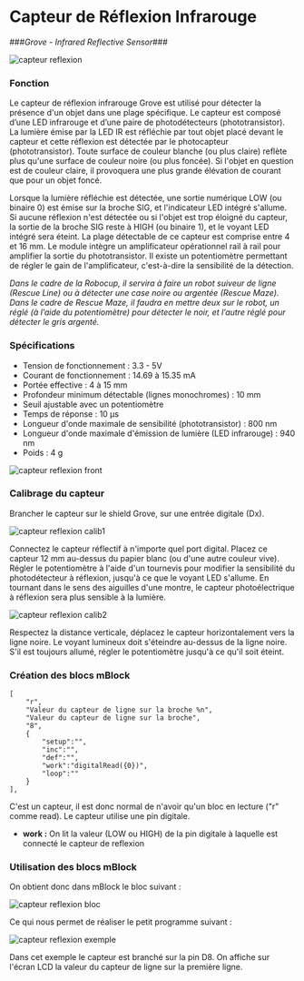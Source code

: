 # Capteur de Réflexion Infrarouge #
###*Grove - Infrared Reflective Sensor*###

![capteur reflexion](/images/capteur_reflexion/capteur_reflexion.jpg)

### Fonction ###

Le capteur de réflexion infrarouge Grove est utilisé pour détecter la présence d'un objet dans une plage spécifique. Le capteur est composé d’une LED infrarouge et d’une paire de photodétecteurs (phototransistor). La lumière émise par la LED IR est réfléchie par tout objet placé devant le capteur et cette réflexion est détectée par le photocapteur (phototransistor). Toute surface de couleur blanche (ou plus claire) reflète plus qu'une surface de couleur noire (ou plus foncée). Si l'objet en question est de couleur claire, il provoquera une plus grande élévation de courant que pour un objet foncé. 

Lorsque la lumière réfléchie est détectée, une sortie numérique LOW (ou binaire 0) est émise sur la broche SIG, et l'indicateur LED intégré s'allume. Si aucune réflexion n'est détectée ou si l'objet est trop éloigné du capteur, la sortie de la broche SIG reste à HIGH (ou binaire 1), et le voyant LED intégré sera éteint. La plage détectable de ce capteur est comprise entre 4 et 16 mm. Le module intègre un amplificateur opérationnel rail à rail pour amplifier la sortie du phototransistor. Il existe un potentiomètre permettant de régler le gain de l'amplificateur, c'est-à-dire la sensibilité de la détection.

*Dans le cadre de la Robocup, il servira à faire un robot suiveur de ligne (Rescue Line) ou à détecter une case noire ou argentée (Rescue Maze). Dans le cadre de Rescue Maze, il faudra en mettre deux sur le robot, un réglé (à l’aide du potentiomètre) pour détecter le noir, et l’autre réglé pour détecter le gris argenté.*

### Spécifications ###

- Tension de fonctionnement : 3.3 - 5V
- Courant de fonctionnement : 14.69 à 15.35 mA
- Portée effective : 4 à 15 mm
- Profondeur minimum détectable (lignes monochromes) : 10 mm
- Seuil ajustable avec un potentiomètre
- Temps de réponse : 10 μs
- Longueur d'onde maximale de sensibilité (phototransistor) : 800 nm
- Longueur d'onde maximale d'émission de lumière (LED infrarouge) : 940 nm
- Poids : 4 g

![capteur reflexion front](/images/capteur_reflexion/capteur_reflexion_front.jpg)


### Calibrage du capteur ###

Brancher le capteur sur le shield Grove, sur une entrée digitale (Dx).

![capteur reflexion calib1](/images/capteur_reflexion/capteur_reflexion_calib1.jpg)

Connectez le capteur réflectif à n'importe quel port digital.
Placez ce capteur 12 mm au-dessus du papier blanc (ou d'une autre couleur vive).
Régler le potentiomètre à l'aide d'un tournevis pour modifier la sensibilité du photodétecteur à réflexion, jusqu'à ce que le voyant LED s'allume. En tournant dans le sens des aiguilles d'une montre, le capteur photoélectrique à réflexion sera plus sensible à la lumière.

![capteur reflexion calib2](/images/capteur_reflexion/capteur_reflexion_calib2.jpg)

Respectez la distance verticale, déplacez le capteur horizontalement vers la ligne noire. Le voyant lumineux doit s'éteindre au-dessus de la ligne noire. S'il est toujours allumé, régler le potentiomètre jusqu'à ce qu'il soit éteint.

### Création des blocs mBlock ###

	[
		"r",
		"Valeur du capteur de ligne sur la broche %n",
		"Valeur du capteur de ligne sur la broche",
		"8",
		{
			"setup":"",
			"inc":"",
			"def":"",
			"work":"digitalRead({0})",
			"loop":""
		}
	],

C'est un capteur, il est donc normal de n'avoir qu'un bloc en lecture ("r" comme read). Le capteur utilise une pin digitale.

 - **work :** On lit la valeur (LOW ou HIGH) de la pin digitale à laquelle est connecté le capteur de reflexion

### Utilisation des blocs mBlock ###

On obtient donc dans mBlock le bloc suivant :

![capteur reflexion bloc](/images/capteur_reflexion/capteur_reflexion_bloc.jpg)

Ce qui nous permet de réaliser le petit programme suivant :

![capteur reflexion exemple](/images/capteur_reflexion/capteur_reflexion_exemple.jpg)

Dans cet exemple le capteur est branché sur la pin D8. On affiche sur l'écran LCD la valeur du capteur de ligne sur la première ligne.
